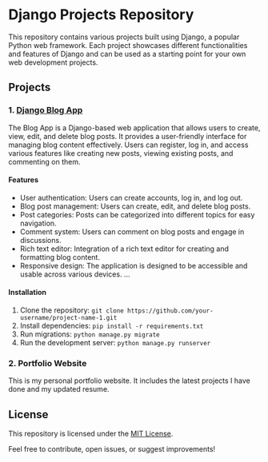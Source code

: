 # Django Projects Repository

This repository contains various projects built using Django, a popular Python web framework. Each project showcases different functionalities and features of Django and can be used as a starting point for your own web development projects.

## Projects

### 1. [Django Blog App](https://github.com/Paul-Ndirangu/django-projects/tree/main/blog_app)

The Blog App is a Django-based web application that allows users to create, view, edit, and delete blog posts. It provides a user-friendly interface for managing blog content effectively. Users can register, log in, and access various features like creating new posts, viewing existing posts, and commenting on them.

#### Features

- User authentication: Users can create accounts, log in, and log out.
- Blog post management: Users can create, edit, and delete blog posts.
- Post categories: Posts can be categorized into different topics for easy navigation.
- Comment system: Users can comment on blog posts and engage in discussions.
- Rich text editor: Integration of a rich text editor for creating and formatting blog content.
- Responsive design: The application is designed to be accessible and usable across various devices.
...

#### Installation

1. Clone the repository: `git clone https://github.com/your-username/project-name-1.git`
2. Install dependencies: `pip install -r requirements.txt`
3. Run migrations: `python manage.py migrate`
4. Run the development server: `python manage.py runserver`

### 2. Portfolio Website

This is my personal portfolio website. It includes the latest projects I have done and my updated resume.

## License

This repository is licensed under the [MIT License](LICENSE).

Feel free to contribute, open issues, or suggest improvements!